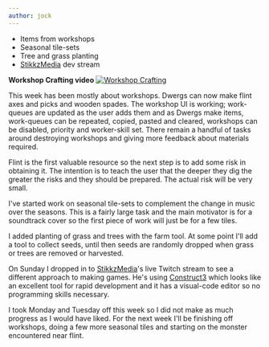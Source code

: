 ```yaml
---
author: jock
---
```

* Items from workshops
* Seasonal tile-sets
* Tree and grass planting
* [StikkzMedia](https://www.twitch.tv/stikkzmedia) dev stream

**Workshop Crafting video**
[![Workshop Crafting](http://img.youtube.com/vi/_TUhAz3xTuk/0.jpg)](https://youtu.be/_TUhAz3xTuk)

This week has been mostly about workshops. Dwergs can now make flint axes and picks and wooden spades. The workshop UI is working; work-queues are updated as the user adds them and as Dwergs make items, work-queues can be repeated, copied, pasted and cleared, workshops can be disabled, priority and worker-skill set. There remain a handful of tasks around destroying workshops and giving more feedback about materials required.

Flint is the first valuable resource so the next step is to add some risk in obtaining it. The intention is to teach the user that the deeper they dig the greater the risks and they should be prepared. The actual risk will be very small.

I've started work on seasonal tile-sets to complement the change in music over the seasons. This is a fairly large task and the main motivator is for a soundtrack cover so the first piece of work will just be for a few tiles.

I added planting of grass and trees with the farm tool. At some point I'll add a tool to collect seeds, until then seeds are randomly dropped when grass or trees are removed or harvested.

On Sunday I dropped in to [StikkzMedia](https://www.twitch.tv/stikkzmedia)'s live Twitch stream to see a different approach to making games. He's using [Construct3](https://www.construct.net/) which looks like an excellent tool for rapid development and it has a visual-code editor so no programming skills necessary.

I took Monday and Tuesday off this week so I did not make as much progress as I would have liked. For the next week I'll be finishing off workshops, doing a few more seasonal tiles and starting on the monster encountered near flint.
